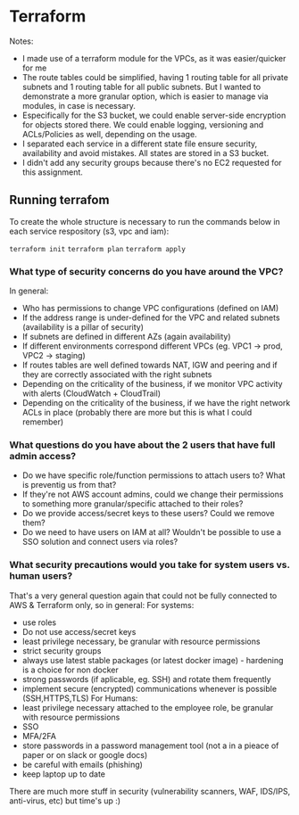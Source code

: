 # Terraform

Notes:
- I made use of a terraform module for the VPCs, as it was easier/quicker for me
- The route tables could be simplified, having 1 routing table for all private subnets and 1 routing table for all public subnets. But I wanted to demonstrate a more granular option, which is easier to manage via modules, in case is necessary.
- Especifically for the S3 bucket, we could enable server-side encryption for objects stored there. We could enable logging, versioning and ACLs/Policies as well, depending on the usage.
- I separated each service in a different state file ensure security, availability and avoid mistakes. All states are stored in a S3 bucket.
- I didn't add any security groups because there's no EC2 requested for this assignment.


## Running terrafom

To create the whole structure is necessary to run the commands below in each service respository (s3, vpc and iam):

`terraform init`
`terraform plan`
`terraform apply`


### What type of security concerns do you have around the VPC?
In general:
- Who has permissions to change VPC configurations (defined on IAM)
- If the address range is under-defined for the VPC and related subnets (availability is a pillar of security)
- If subnets are defined in different AZs (again availability)
- If different environments correspond different VPCs (eg. VPC1 -> prod, VPC2 -> staging)
- If routes tables are well defined towards NAT, IGW and peering and if they are correctly associated with the right subnets
- Depending on the criticality of the business, if we monitor VPC activity with alerts (CloudWatch + CloudTrail)
- Depending on the criticality of the business, if we have the right network ACLs in place
(probably there are more but this is what I could remember)

### What questions do you have about the 2 users that have full admin access?
- Do we have specific role/function permissions to attach users to? What is preventig us from that?
- If they're not AWS account admins, could we change their permissions to something more granular/specific attached to their roles?
- Do we provide access/secret keys to these users? Could we remove them?
- Do we need to have users on IAM at all? Wouldn't be possible to use a SSO solution and connect users via roles?

### What security precautions would you take for system users vs. human users?
That's a very general question again that could not be fully connected to AWS & Terraform only, so in general:
For systems:
- use roles
- Do not use access/secret keys
- least privilege necessary, be granular with resource permissions
- strict security groups
- always use latest stable packages (or latest docker image) - hardening is a choice for non docker
- strong passwords (if aplicable, eg. SSH) and rotate them frequently
- implement secure (encrypted) communications whenever is possible (SSH,HTTPS,TLS)
For Humans:
- least privilege necessary attached to the employee role, be granular with resource permissions
- SSO
- MFA/2FA
- store passwords in a password management tool (not a in a pieace of paper or on slack or google docs)
- be careful with emails  (phishing)
- keep laptop up to date

There are much more stuff in security (vulnerability scanners, WAF, IDS/IPS, anti-virus, etc) but time's up :)
